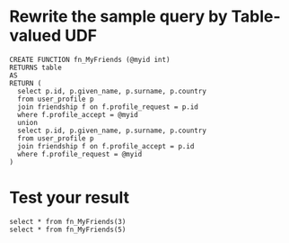 # Rewrite the sample query by Table-valued UDF
```
CREATE FUNCTION fn_MyFriends (@myid int)
RETURNS table
AS
RETURN (
  select p.id, p.given_name, p.surname, p.country
  from user_profile p
  join friendship f on f.profile_request = p.id
  where f.profile_accept = @myid
  union
  select p.id, p.given_name, p.surname, p.country
  from user_profile p
  join friendship f on f.profile_accept = p.id
  where f.profile_request = @myid
)

```

# Test your result
```
select * from fn_MyFriends(3)
select * from fn_MyFriends(5)

```
